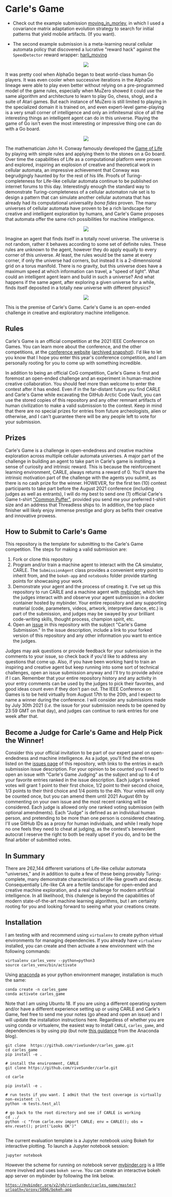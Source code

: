 # Carle's Game

* Check out the example submission [moving_in_morley](https://github.com/rivesunder/moving_in_morley), in which I used a covariance matrix adaptation evolution strategy to search for initial patterns that yield mobile artifacts. (If you want).

* The second example submission is a meta-learning neural cellular automata policy that discovered a lucrative "reward hack" against the `SpeedDetector` reward wrapper: [harli_moving](https://github.com/riveSunder/harli_learning)

<div align="center">
<img src="assets/printB3_S345678_2312_1623293704.png">
</div>

It was pretty cool when AlphaGo began to beat world-class human Go players. It was even cooler when successive iterations in the AlphaGo lineage were able to play even better without relying on a pre-programmed model of the game rules, especially when MuZero showed it could use the same algorithm and architecture to learn to play Go, chess, shogi, and a suite of Atari games. But each instance of MuZero is still limited to playing in the specialized domain it is trained on, and even expert-level game-playing is a very small corner of intelligence and only an infinitesmal slice of all the interesting things an intelligent agent can do in this universe. Playing the game of Go isn't even the most interesting or impressive thing one can do with a Go board. 

<div align="center">
<img src="assets/printB3_S23_273_1623297252.png">
</div>

The mathematician John H. Conway famously developed the [Game of Life](https://web.stanford.edu/class/sts145/Library/life.pdf) by playing with simple rules and applying them to the stones on a Go board. Over time the capabilities of Life as a computational platform were proven and explored, inspiring an explosion of creative and theoretical work in cellular automata, an impressive achievement that Conway was begrudgingly haunted by for the rest of his life. Proofs of Turing-completeness for Life-like cellular automata continue to be published on internet forums to this day. Interestingly enough the standard way to demonstrate Turing-completeness of a cellular automaton rule set is to design a pattern that can simulate another cellular automata that has already had its computational universality _bona fides_ proven. The many universes of cellular automata have proven to be a rich landscape for creative and intelligent exploration by humans, and Carle's Game proposes that automata offer the same rich possibilities for machine intelligence.

<div align="center">
<img src="assets/printB368_245_79_1623297798.png">
</div>

Imagine an agent that finds itself in a totally novel universe. The universe is not random, rather it behaves according to some set of definite rules. These rules are unknown to the agent, however they do apply equally to every corner of this universe. At least, the rules would be the same at every corner, if only the universe had corners, but instead it is a 2-dimennsional grid on a torus manifold. There is no gravity, but this universe does have a maximum speed at which information can travel, a "speed of light". What could an intelligent agent learn and build in such a universe? And what happens if the same agent, after exploring a given universe for a while, finds itself deposited in a totally new universe with different physics?

<div align="center">
<img src="assets/printB3_S023_345_1623297253.png">
</div>

This is the premise of Carle's Game. Carle's Game is an open-ended challenge in creative and exploratory machine intelligence.

## Rules

Carle's Game is an official competition at the 2021 IEEE Conference on Games. You can learn more about the conference, and the other competitions, at the [conference website](https://ieee-cog.org/2021/) ([archived snapshot](https://web.archive.org/web/20210201190828/https://ieee-cog.org/2021/)). I'd like to let you know that I hope you enter this year's conference competition, and I am personally rooting for you to come up with something incredible. 

In addition to being an official CoG competition, Carle's Game is first and foremost an open-ended challenge and an experiment in human-machine creative collaboration. You should feel more than welcome to enter the contest after it has ended. Even if in the far-distant future you find CARLE and Carle's Game while excavating the GitHub Arctic Code Vault, you can use the stored copies of this repository and any other remnant artifacts of human civilization to make a valid submission to the contest. Keep in mind that there are no special prizes for entries from future archeologists, alien or otherwise, and I can't guarantee there will be any people left to vote for your submission.

## Prizes

Carle's Game is a challenge in open-endedness and creative machine exploration across multiple cellular automata universes. A major part of the challenge in building an agent to take part in Carle's game is instilling a sense of curiosity and intrinsic reward. This is because the reinforcement learning environment, CARLE, always returns a reward of 0. You'll share the intrinsic motivation part of the challenge with the agents you submit, as there is no cash prize for the winner. HOWEVER, for the first ten (10) contest participants to take part before the August 2021 conference (including judges as well as entrants), I will do my best to send one (1) official Carle's Game t-shirt ["Common Puffer"](https://rivesunder.threadless.com/designs/puffer-progression/mens/t-shirt/regular?color=black), provided you send me your preferred t-shirt size and an address that Threadless ships to. In addition, the top place finisher will likely enjoy immense prestige and glory as befits their creative and innovative prowess. 

## How to Submit to Carle's Game

This repository is the template for submitting to the Carle's Game competition. The steps for making a valid submission are:

1. Fork or clone this repository
2. Program and/or train a machine agent to interact with the CA simulator, CARLE. The `SubmissionAgent` class provides a convenient entry point to inherit from, and the `bokeh-app` and `notebooks` folder provide starting points for showcasing your work.
3. Demonstrate your agent and the process of creating it. I've set up this repository to run CARLE and a machine agent with [mybinder](https://mybinder.org), which lets the judges interact with and observe your agent submission in a docker container hosted by mybinder. Your entire repository and any supporting material (code, parameters, videos, artwork, interpretive dance, etc.) is part of the submission, and judges may be swayed by your brilliant code-writing skills, thought process, champion spirit, etc.
4. Open an [issue](https://github.com/riveSunder/carles_game/issues) in this repository with the subject "Carle's Game Submission." In the issue description, include a link to your forked version of this repository and any other information you want to entice the judges. 

Judges may ask questions or provide feedback for your submission in the comments to your issue, so check back if you'd like to address any questions that come up. Also, if you have been working hard to train an inspiring and creative agent but keep running into some sort of technical challenges, open an issue submission anyway and I'll try to provide advice if I can. Remember that your entire repository history and any activity in your entry comments can be used by the judges to pick their favorites, and good ideas count even if they don't pan out. The IEEE Conference on Games is to be held virtually from August 17th to the 20th, and I expect to name a winner during the conference. I will consider any submissions made by July 30th 2021 (_i.e._ the issue for your submission needs to be opened by 23:59 GMT on that day), and judges can continue to rank entries for one week after that. 

## Become a Judge for Carle's Game and Help Pick the Winner!

Consider this your official invitation to be part of our expert panel on open-endedness and machine intelligence. As a judge, you'll find the entries listed on the [issues page](https://github.com/riveSunder/carles_game/issues) of this repository, with links to the entries in each submission issue description. For your opinion to be counted you'll need to open an issue with "Carle's Game Judging" as the subject and up to 4 of your favorite entries ranked in the issue description. Each judge's ranked votes will grant 1 point to their first choice, 1/2 point to their second choice, 1/3 points to their third choice and 1/4 points to the 4th. Your votes will only be counted once, but you can amend them until 2021 August 6th by commenting on your own issue and the most recent ranking will be considered. Each judge is allowed only one ranked voting submission (with optional amendments). Each "Judge" is defined as an individual human person, and pretending to be more than one person is considered cheating. I'll use GitHub IDs as a proxy for human individuals, and while I really hope no one feels they need to cheat at judging, as the contest's benevolent autocrat I reserve the right to both be really upset if you do, and to be the final arbiter of submitted votes. 

## In Summary

There are 262,144 different variations of Life-like cellular automata "universes," and in addition to quite a few of these being provably Turing-complete, many demonstrate characteristics of life-like growth and decay. Consequentially Life-like CA are a fertile landscape for open-ended and creative machine exploration, and a real challenge for modern artificial intelligence. In all likelihood, this chalenge is beyond the capabilities of modern state-of-the-art machine learning algorithms, but I am certainly rooting for you and looking forward to seeing what your creations create.

<hline></hline>

## Installation

I am testing with and recommend using `virtualenv` to create python virtual environments for managing dependencies. If you already have `virtualenv` installed, you can create and then activate a new environment with the following commands:

```
virtualenv carles_venv --python=python3
source carles_venv/bin/activate 
```

Using [anaconda](https://www.anaconda.com/) as your python environment manager, installation is much the same:

```
conda create -n carles_game
conda activate carles_game
```

Note that I am using Ubuntu 18. If you are using a different operating system and/or have a different experience setting up or using CARLE and Carle's Game, feel free to send me your notes (go ahead and open an issue) and I will update the installation instructions here. Regardless of whether you are using conda or virtualenv, the easiest way to install `CARLE`, `carles_game`, and dependencies is by using pip (but note [this guidance](https://www.anaconda.com/blog/using-pip-in-a-conda-environment) from the Anaconda blog).

```
git clone  https://github.com/riveSunder/carles_game.git
cd carles_game
pip install -e .

# install the environment, CARLE
git clone https://github.com/riveSunder/carle.git

cd carle

pip install -e .

# run tests if you want. I admit that the test coverage is virtually non-existent :\
python -m tests.test_all

# go back to the root directory and see if CARLE is working
cd ../
python -c "from carle.env import CARLE; env = CARLE(); obs = env.reset(); print('Looks OK')"
```


##

The current evaluation template is a Jupyter notebook using Bokeh for interactive plotting. To launch a Jupyter notebook session:

```
jupyter notebook
```

However the scheme for running on notebook server [mybinder.org](https://mybinder.org) is a little more involved and uses `bokeh serve`. You can create an interactive bokeh app server on mybinder by following the link below.

[`https://mybinder.org/v2/gh/riveSunder/carles_game/master?urlpath=/proxy/5006/bokeh-app`](https://mybinder.org/v2/gh/riveSunder/carles_game/master?urlpath=/proxy/5006/bokeh-app)
